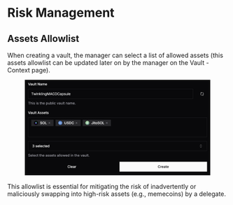 # Risk Management

## Assets Allowlist

When creating a vault, the manager can select a list of allowed assets (this assets allowlist can be updated later on by the manager on the Vault - Context page).

<figure><img src="../.gitbook/assets/image.png" alt=""><figcaption></figcaption></figure>

This allowlist is essential for mitigating the risk of inadvertently or maliciously swapping into high-risk assets (e.g., memecoins) by a delegate.
